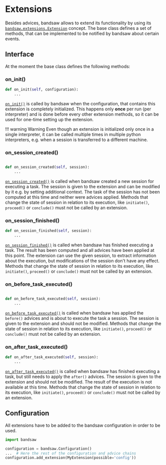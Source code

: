 # Extensions

Besides advices, bandsaw allows to extend its functionality by using its
[`bandsaw.extensions.Extension`](../../api/#bandsaw.extensions.Extension) concept.
The base class defines a set of methods, that can be implemented to be notified
by bandsaw about certain events.

## Interface
At the moment the base class defines the following methods:

### on_init()

```python
def on_init(self, configuration):
    ...
```
[`on_init()`](../../api/#bandsaw.extensions.Extension.on_init) is called by bandsaw
when the configuration, that contains this extension is completely initialized. This
happens only **once** per run (per interpreter) and is done before every other
extension methods, so it can be used for one-time setting up the extension.

!!! warning Warning
    Even though an extension is initialized only once in a single interpreter, it can
    be called multiple times in multiple python interpreters, e.g. when a session is
    transferred to a different machine.

### on_session_created()

```python

def on_session_created(self, session):
    ...
```

[`on_session_created()`](../../api/#bandsaw.extensions.Extension.on_session_created) is
called when bandsaw created a new session for executing a task. The session is given
to the extension and can be modified by it e.g. by setting additional context. The
task of the session has not been computed at this time and neither were advices applied.
Methods  that change the state of session in relation to its execution, like
`initiate()`, `proceed()` or `conclude()` must not be called by an extension.

### on_session_finished()

```python
def on_session_finished(self, session):
    ...
```

[`on_session_finished()`](../../api/#bandsaw.extensions.Extension.on_session_finished)
is called when bandsaw has finished executing a task. The result has been computed
and all advices have been applied at this point. The extension can use the given
session, to extract information about the execution, but modifications of the
session don't have any effect.
Methods that change the state of session in relation to its execution, like
`initiate()`, `proceed()` or `conclude()` must not be called by an extension.


### on_before_task_executed()

```python

def on_before_task_executed(self, session):
    ...
```

[`on_before_task_executed()`](../../api/#bandsaw.extensions.Extension.on_before_task_executed) is
called when bandsaw has applied the `before()` advices and is about to execute the task
a session. The session is given to the extension and should not be modified.
Methods  that change the state of session in relation to its execution, like
`initiate()`, `proceed()` or `conclude()` must not be called by an extension.

### on_after_task_executed()

```python
def on_after_task_executed(self, session):
    ...
```

[`on_after_task_executed()`](../../api/#bandsaw.extensions.Extension.on_after_task_executed)
is called when bandsaw has finished executing a task, but still needs to apply the
`after()` advices. The session is given to the extension and should not be modified.
The result of the execution is not available at this time.
Methods that change the state of session in relation to its execution, like
`initiate()`, `proceed()` or `conclude()` must not be called by an extension.


## Configuration

All extensions have to be added to the bandsaw configuration in order to be used.

```python
import bandsaw

configuration = bandsaw.Configuration()
...  # Here the rest of the configuration and advice chains
configuration.add_extension(MyExtension(possible='config'))
```
